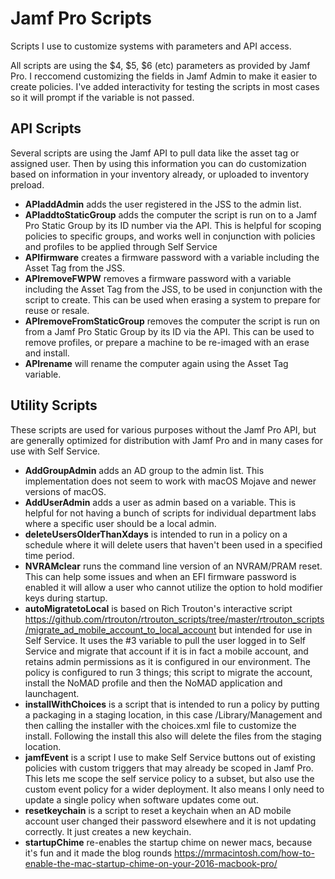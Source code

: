 # Jamf Pro Scripts
Scripts I use to customize systems with parameters and API access.

All scripts are using the $4, $5, $6 (etc) parameters as provided by Jamf Pro. I reccomend customizing the fields in Jamf Admin to make it easier to create policies. I've added interactivity for testing the scripts in most cases so it will prompt if the variable is not passed.

## API Scripts
Several scripts are using the Jamf API to pull data like the asset tag or assigned user. Then by using this information you can do customization based on information in your inventory already, or uploaded to inventory preload.
* **APIaddAdmin** adds the user registered in the JSS to the admin list.
* **APIaddtoStaticGroup** adds the computer the script is run on to a Jamf Pro Static Group by its ID number via the API. This is helpful for scoping policies to specific groups, and works well in conjunction with policies and profiles to be applied through Self Service
* **APIfirmware** creates a firmware password with a variable including the Asset Tag from the JSS.
* **APIremoveFWPW** removes a firmware password with a variable including the Asset Tag from the JSS, to be used in conjunction with the script to create. This can be used when erasing a system to prepare for reuse or resale.
* **APIremoveFromStaticGroup** removes the computer the script is run on from a Jamf Pro Static Group by its ID via the API. This can be used to remove profiles, or prepare a machine to be re-imaged with an erase and install.
* **APIrename** will rename the computer again using the Asset Tag variable.

## Utility Scripts
These scripts are used for various purposes without the Jamf Pro API, but are generally optimized for distribution with Jamf Pro and in many cases for use with Self Service.
* **AddGroupAdmin** adds an AD group to the admin list. This implementation does not seem to work with macOS Mojave and newer versions of macOS.
* **AddUserAdmin** adds a user as admin based on a variable. This is helpful for not having a bunch of scripts for individual department labs where a specific user should be a local admin.
* **deleteUsersOlderThanXdays** is intended to run in a policy on a schedule where it will delete users that haven't been used in a specified time period.
* **NVRAMclear** runs the command line version of an NVRAM/PRAM reset. This can help some issues and when an EFI firmware password is enabled it will allow a user who cannot utilize the option to hold modifier keys during startup.
* **autoMigratetoLocal** is based on Rich Trouton's interactive script https://github.com/rtrouton/rtrouton_scripts/tree/master/rtrouton_scripts/migrate_ad_mobile_account_to_local_account but intended for use in Self Service. It uses the #3 variable to pull the user logged in to Self Service and migrate that account if it is in fact a mobile account, and retains admin permissions as it is configured in our environment. The policy is configured to run 3 things; this script to migrate the account, install the NoMAD profile and then the NoMAD application and launchagent.
* **installWithChoices** is a script that is intended to run a policy by putting a packaging in a staging location, in this case /Library/Management and then calling the installer with the choices.xml file to customize the install. Following the install this also will delete the files from the staging location.
* **jamfEvent** is a script I use to make Self Service buttons out of existing policies with custom triggers that may already be scoped in Jamf Pro. This lets me scope the self service policy to a subset, but also use the custom event policy for a wider deployment. It also means I only need to update a single policy when software updates come out.
* **resetkeychain** is a script to reset a keychain when an AD mobile account user changed their password elsewhere and it is not updating correctly. It just creates a new keychain.
* **startupChime** re-enables the startup chime on newer macs, because it's fun and it made the blog rounds https://mrmacintosh.com/how-to-enable-the-mac-startup-chime-on-your-2016-macbook-pro/
